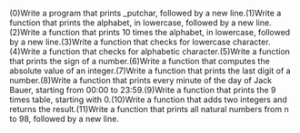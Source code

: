 (0)Write a program that prints _putchar, followed by a new line.(1)Write a function that prints the alphabet, in lowercase, followed by a new line.(2)Write a function that prints 10 times the alphabet, in lowercase, followed by a new line.(3)Write a function that checks for lowercase character.(4)Write a function that checks for alphabetic character.(5)Write a function that prints the sign of a number.(6)Write a function that computes the absolute value of an integer.(7)Write a function that prints the last digit of a number.(8)Write a function that prints every minute of the day of Jack Bauer, starting from 00:00 to 23:59.(9)Write a function that prints the 9 times table, starting with 0.(10)Write a function that adds two integers and returns the result.(11)Write a function that prints all natural numbers from n to 98, followed by a new line.
